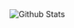<!--- - 👋 Hi, I’m @EmanuelaBoros
- 👀 I’m interested in ...
- 🌱 I’m currently learning ...
- 💞️ I’m looking to collaborate on ...
- 📫 How to reach me ...


EmanuelaBoros/EmanuelaBoros is a ✨ special ✨ repository because its `README.md` (this file) appears on your GitHub profile.
You can click the Preview link to take a look at your changes. #### 📊 GitHub Stats :
--->



<img align="left" alt="Github Stats" src="https://github-readme-stats.vercel.app/api?username=EmanuelaBoros&show_icons=true&hide_border=true" />

